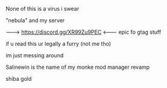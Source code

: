 None of this is a virus i swear

"nebula" and my server

---> https://discord.gg/XR99Zu9PEC <--- epic fo gtag stuff

if u read this ur legally a furry (not me tho)

im just messing around


Salinewin is the name of my monke mod manager revamp


shiba gold

